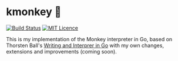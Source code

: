 # kmonkey :monkey:

[![Build Status](https://travis-ci.com/kscarlett/kmonkey.svg?token=NgSg1ht8TydEy5HKiMzP&branch=master)](https://travis-ci.com/kscarlett/monkey) [![MIT Licence](https://badges.frapsoft.com/os/mit/mit.svg?v=103)](https://opensource.org/licenses/mit-license.php) 


This is my implementation of the Monkey interpreter in Go, based on Thorsten Ball's [Writing and Interprer in Go](https://interpreterbook.com/) with my own changes, extensions and improvements (coming soon).
